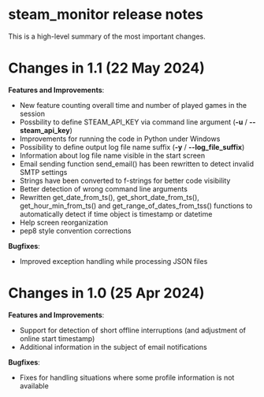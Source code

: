 # steam_monitor release notes

This is a high-level summary of the most important changes. 

# Changes in 1.1 (22 May 2024)

**Features and Improvements**:

- New feature counting overall time and number of played games in the session
- Possbility to define STEAM_API_KEY via command line argument (**-u** / **--steam_api_key**)
- Improvements for running the code in Python under Windows
- Possibility to define output log file name suffix (**-y** / **--log_file_suffix**)
- Information about log file name visible in the start screen
- Email sending function send_email() has been rewritten to detect invalid SMTP settings
- Strings have been converted to f-strings for better code visibility
- Better detection of wrong command line arguments
- Rewritten get_date_from_ts(), get_short_date_from_ts(), get_hour_min_from_ts() and get_range_of_dates_from_tss() functions to automatically detect if time object is timestamp or datetime
- Help screen reorganization
- pep8 style convention corrections

**Bugfixes**:

- Improved exception handling while processing JSON files

# Changes in 1.0 (25 Apr 2024)

**Features and Improvements**:

- Support for detection of short offline interruptions (and adjustment of online start timestamp)
- Additional information in the subject of email notifications

**Bugfixes**:

- Fixes for handling situations where some profile information is not available
